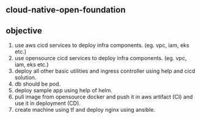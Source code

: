 ## cloud-native-open-foundation

## objective
1. use aws cicd services to deploy infra components. (eg. vpc, iam, eks etc.)
2. use opensource cicd services to deploy infra components. (eg. vpc, iam, eks etc.)
3. deploy all other basic utilities and ingress controller using help and cicd solution.
4. db should be pod.
5. deploy sample app using help of helm.
6. pull image from opensource docker and push it in aws artifact (CI) and use it in deployment (CD).
7. create machine using tf and deploy nginx using ansible.